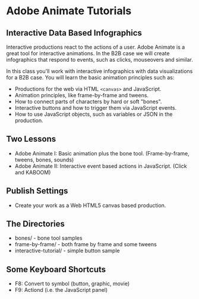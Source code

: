 # Adobe Animate Tutorials

## Interactive Data Based Infographics

Interactive productions react to the actions of a user. Adobe Animate is a great tool for interactive animations. In the B2B case we will create infographics that respond to events, such as clicks, mouseovers and similar. 

In this class you'll work with interactive infographics with data visualizations for a B2B case. You will learn the basic animation principles such as:

* Productions for the web via HTML `<canvas>` and JavaScript.
* Animation principles, like frame-by-frame and tweens.
* How to connect parts of characters by hard or soft "bones".
* Interactive buttons and how to trigger them via JavaScript events.
* How to use JavaScript objects, such as variables or JSON in the production.

## Two Lessons

* Adobe Animate I: Basic animation plus the bone tool. (Frame-by-frame, tweens, bones, sounds)
* Adobe Animate II: Interactive event based actions in JavaScript. (Click and KABOOM)

## Publish Settings

* Create your work as a Web HTML5 canvas based production. 

## The Directories

* bones/  - bone tool samples
* frame-by-frame/ - both frame by frame and some tweens
* interactive-tutorial/ - simple button sample

## Some Keyboard Shortcuts

* F8: Convert to symbol (button, graphic, movie)
* F9: Actiond (i.e. the JavaScript panel)
